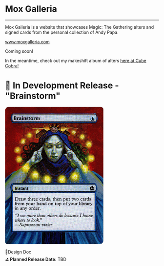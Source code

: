 # Mox Galleria
---
Mox Galleria is a website that showcases Magic: The Gathering alters and signed cards from the personal collection of Andy Papa.

www.moxgalleria.com 

Coming soon!

In the meantime, check out my makeshift album of alters [here at Cube Cobra!](https://cubecobra.com/cube/list/a2870aef-cdba-4d66-823f-24923fcfe89b)

# 🚧 In Development Release - "Brainstorm"
<img src="./docs/design/img/Brainstorm.png" alt="Brainstorm Alter" height="450"/></br>

📜[Design Doc](./docs/design/designdoc.md)  
⛳ **Planned Release Date:** TBD


